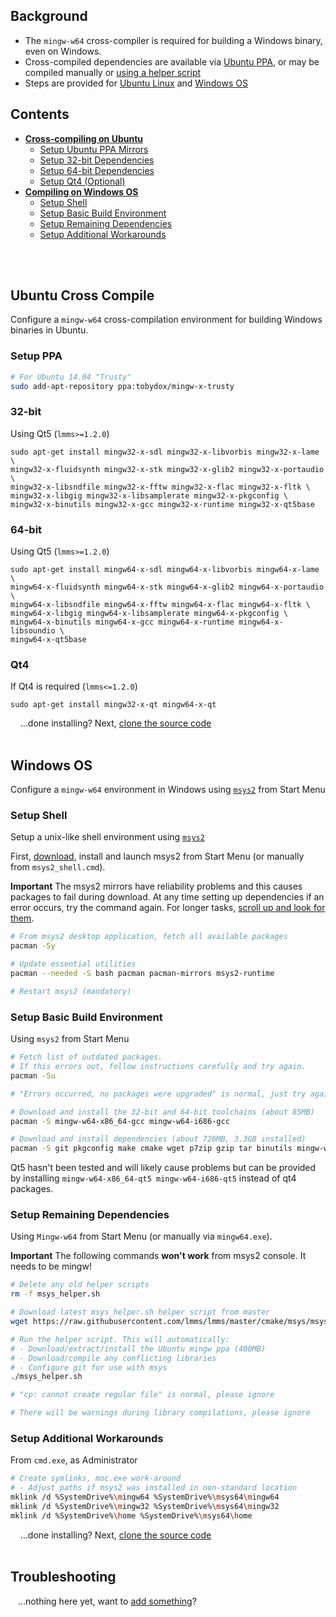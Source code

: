 ## Background
 * The `mingw-w64` cross-compiler is required for building a Windows binary, even on Windows.
 * Cross-compiled dependencies are available via [Ubuntu PPA](#setup-ppa), or may be compiled manually or [using a helper script](#setup-remaining-dependencies)
 * Steps are provided for [Ubuntu Linux](#ubuntu-cross-compile) and [Windows OS](#windows-os)

## Contents
 * [**Cross-compiling on Ubuntu**](#ubuntu-cross-compile)
    * [Setup Ubuntu PPA Mirrors](#setup-ppa)
    * [Setup 32-bit Dependencies](#32-bit)
    * [Setup 64-bit Dependencies](#64-bit)
    * [Setup Qt4 (Optional)](#qt4)
 * [**Compiling on Windows OS**](#windows-os)
    * [Setup Shell](#setup-shell)
    * [Setup Basic Build Environment](#setup-basic-build-environment)
    * [Setup Remaining Dependencies](#setup-remaining-dependencies)
    * [Setup Additional Workarounds](#setup-additional-workarounds)

<br><!-- End Section--><br>

## Ubuntu Cross Compile
Configure a `mingw-w64` cross-compilation environment for building Windows binaries in Ubuntu.

### Setup PPA
```bash
# For Ubuntu 14.04 "Trusty"
sudo add-apt-repository ppa:tobydox/mingw-x-trusty
```

### 32-bit
Using Qt5 (`lmms>=1.2.0`)
```
sudo apt-get install mingw32-x-sdl mingw32-x-libvorbis mingw32-x-lame \
mingw32-x-fluidsynth mingw32-x-stk mingw32-x-glib2 mingw32-x-portaudio \
mingw32-x-libsndfile mingw32-x-fftw mingw32-x-flac mingw32-x-fltk \
mingw32-x-libgig mingw32-x-libsamplerate mingw32-x-pkgconfig \
mingw32-x-binutils mingw32-x-gcc mingw32-x-runtime mingw32-x-qt5base
```

### 64-bit
Using Qt5 (`lmms>=1.2.0`)
```
sudo apt-get install mingw64-x-sdl mingw64-x-libvorbis mingw64-x-lame \
mingw64-x-fluidsynth mingw64-x-stk mingw64-x-glib2 mingw64-x-portaudio \
mingw64-x-libsndfile mingw64-x-fftw mingw64-x-flac mingw64-x-fltk \
mingw64-x-libgig mingw64-x-libsamplerate mingw64-x-pkgconfig \
mingw64-x-binutils mingw64-x-gcc mingw64-x-runtime mingw64-x-libsoundio \
mingw64-x-qt5base
```

### Qt4
If Qt4 is required (`lmms<=1.2.0`)
```
sudo apt-get install mingw32-x-qt mingw64-x-qt
```

&nbsp;&nbsp;&nbsp;&nbsp;...done installing?  Next, [clone the source code](Compiling#clone-source-code)
<br><!-- End Section--><br>


## Windows OS
Configure a `mingw-w64` environment in Windows using [`msys2`](https://msys2.github.io/) from Start Menu

### Setup Shell

Setup a unix-like shell environment using [`msys2`](https://msys2.github.io/)

First, [download](https://msys2.github.io/), install and launch msys2 from Start Menu (or manually from `msys2_shell.cmd`).

**Important** The msys2 mirrors have reliability problems and this causes packages to fail during download.  At any time setting up dependencies if an error occurs, try the command again.  For longer tasks, [scroll up and look for them](https://cloud.githubusercontent.com/assets/6345473/25561734/60bd3132-2d40-11e7-975b-5723a218b0f7.png).

```bash
# From msys2 desktop application, fetch all available packages
pacman -Sy

# Update essential utilities
pacman --needed -S bash pacman pacman-mirrors msys2-runtime

# Restart msys2 (mandatory)
```

### Setup Basic Build Environment
Using `msys2` from Start Menu

```bash
# Fetch list of outdated packages.
# If this errors out, follow instructions carefully and try again.
pacman -Su

# "Errors occurred, no packages were upgraded" is normal, just try again

# Download and install the 32-bit and 64-bit toolchains (about 85MB)
pacman -S mingw-w64-x86_64-gcc mingw-w64-i686-gcc

# Download and install dependencies (about 726MB, 3.3GB installed)
pacman -S git pkgconfig make cmake wget p7zip gzip tar binutils mingw-w64-x86_64-qt4 mingw-w64-i686-qt4 gdb diffutils

```
Qt5 hasn't been tested and will likely cause problems but can be provided by installing `mingw-w64-x86_64-qt5 mingw-w64-i686-qt5` instead of qt4 packages.

### Setup Remaining Dependencies
Using `Mingw-w64` from Start Menu (or manually via `mingw64.exe`).  

**Important** The following commands **won't work** from msys2 console.  It needs to be mingw!

```bash
# Delete any old helper scripts
rm -f msys_helper.sh

# Download latest msys_helper.sh helper script from master
wget https://raw.githubusercontent.com/lmms/lmms/master/cmake/msys/msys_helper.sh --no-check-certificate

# Run the helper script. This will automatically:
# - Download/extract/install the Ubuntu mingw ppa (400MB)
# - Download/compile any conflicting libraries
# - Configure git for use with msys
./msys_helper.sh

# "cp: cannot create regular file" is normal, please ignore

# There will be warnings during library compilations, please ignore
```

### Setup Additional Workarounds
From `cmd.exe`, as Administrator
```bash
# Create symlinks, moc.exe work-around
# - Adjust paths if msys2 was installed in non-standard location
mklink /d %SystemDrive%\mingw64 %SystemDrive%\msys64\mingw64
mklink /d %SystemDrive%\mingw32 %SystemDrive%\msys64\mingw32
mklink /d %SystemDrive%\home %SystemDrive%\msys64\home
```

&nbsp;&nbsp;&nbsp;&nbsp;...done installing?  Next, [clone the source code](Compiling#clone-source-code)
<br><!-- End Section--><br>

## Troubleshooting

&nbsp;&nbsp;&nbsp;...nothing here yet, want to [add something](dependencies-opensuse/_edit)?
